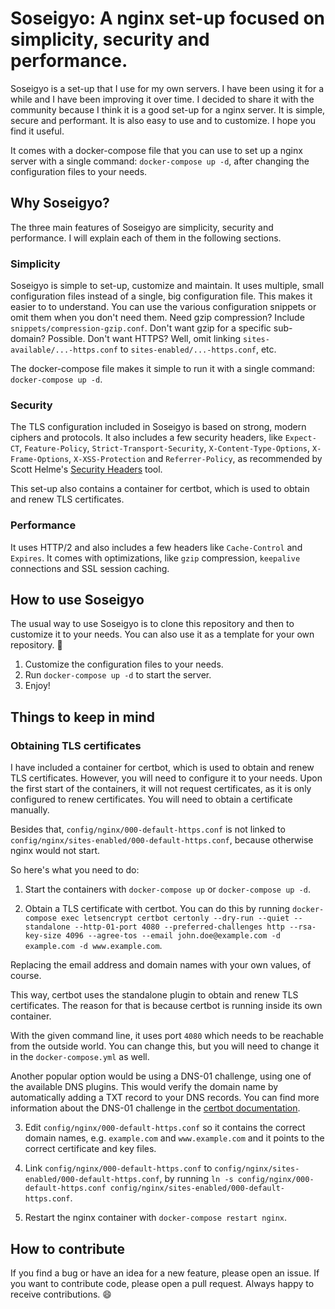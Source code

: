 # Soseigyo: A nginx set-up focused on simplicity, security and performance.

Soseigyo is a set-up that I use for my own servers. I have been using it for a while and I have been improving it over time. I decided to share it with the community because I think it is a good set-up for a nginx server. It is simple, secure and performant. It is also easy to use and to customize. I hope you find it useful.

It comes with a docker-compose file that you can use to set up a nginx server with a single command: `docker-compose up -d`, after changing the configuration files to your needs.

## Why Soseigyo?

The three main features of Soseigyo are simplicity, security and performance. I will explain each of them in the following sections.

### Simplicity

Soseigyo is simple to set-up, customize and maintain. It uses multiple, small configuration files instead of a single, big configuration file. This makes it easier to to understand. You can use the various configuration snippets or omit them when you don't need them. Need gzip compression? Include `snippets/compression-gzip.conf`. Don't want gzip for a specific sub-domain? Possible. Don't want HTTPS? Well, omit linking `sites-available/...-https.conf` to `sites-enabled/...-https.conf`, etc.

The docker-compose file makes it simple to run it with a single command: `docker-compose up -d`.

### Security

The TLS configuration included in Soseigyo is based on strong, modern ciphers and protocols. It also includes a few security headers, like `Expect-CT`, `Feature-Policy`, `Strict-Transport-Security`, `X-Content-Type-Options`, `X-Frame-Options`, `X-XSS-Protection` and `Referrer-Policy`, as recommended by Scott Helme's [Security Headers](https://securityheaders.com/) tool.

This set-up also contains a container for certbot, which is used to obtain and renew TLS certificates.

### Performance

It uses HTTP/2 and also includes a few headers like `Cache-Control` and `Expires`. It comes with optimizations, like `gzip` compression, `keepalive` connections and SSL session caching.

## How to use Soseigyo

The usual way to use Soseigyo is to clone this repository and then to customize it to your needs. You can also use it as a template for your own repository. :tada:

1. Customize the configuration files to your needs.
2. Run `docker-compose up -d` to start the server.
3. Enjoy!

## Things to keep in mind

### Obtaining TLS certificates

I have included a container for certbot, which is used to obtain and renew TLS certificates. However, you will need to configure it to your needs. Upon the first start of the containers, it will not request certificates, as it is only configured to renew certificates. You will need to obtain a certificate manually.

Besides that, `config/nginx/000-default-https.conf` is not linked to `config/nginx/sites-enabled/000-default-https.conf`, because otherwise nginx would not start.

So here's what you need to do:

1. Start the containers with `docker-compose up` or `docker-compose up -d`.

2. Obtain a TLS certificate with certbot. You can do this by running `docker-compose exec letsencrypt certbot certonly --dry-run --quiet --standalone --http-01-port 4080 --preferred-challenges http --rsa-key-size 4096 --agree-tos --email john.doe@example.com -d example.com -d www.example.com`.

Replacing the email address and domain names with your own values, of course.

This way, certbot uses the standalone plugin to obtain and renew TLS certificates. The reason for that is because certbot is running inside its own container.

With the given command line, it uses port `4080` which needs to be reachable from the outside world. You can change this, but you will need to change it in the `docker-compose.yml` as well.

Another popular option would be using a DNS-01 challenge, using one of the available DNS plugins. This would verify the domain name by automatically adding a TXT record to your DNS records. You can find more information about the DNS-01 challenge in the [certbot documentation](https://certbot.eff.org/docs/using.html#dns-plugins).

3. Edit `config/nginx/000-default-https.conf` so it contains the correct domain names, e.g. `example.com` and `www.example.com` and it points to the correct certificate and key files.

4. Link `config/nginx/000-default-https.conf` to `config/nginx/sites-enabled/000-default-https.conf`, by running `ln -s config/nginx/000-default-https.conf config/nginx/sites-enabled/000-default-https.conf`.

5. Restart the nginx container with `docker-compose restart nginx`.

## How to contribute

If you find a bug or have an idea for a new feature, please open an issue. If you want to contribute code, please open a pull request. Always happy to receive contributions. :smile: